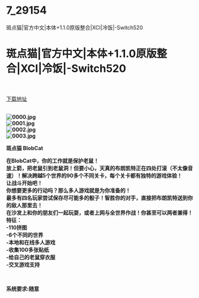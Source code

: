# 7_29154
斑点猫|官方中文|本体+1.1.0原版整合|XCI|冷饭|-Switch520
# 斑点猫|官方中文|本体+1.1.0原版整合|XCI|冷饭|-Switch520
 <br/></br>
[下载地址](https://www.switch520.cc/article/29154 "下载地址")
<br/></br>

<p><strong><img title="0000.jpg" src="https://www.switch520.cc/muke_img/2022_04_05_2c5c9ddabbab6.jpg" alt="0000.jpg"></strong><br>
<strong><img title="0001.jpg" src="https://www.switch520.cc/muke_img/2022_04_05_6a755752edeeb.jpg" alt="0001.jpg"></strong><br>
<strong><img title="0002.jpg" src="https://www.switch520.cc/muke_img/2022_04_05_370450c30b016.jpg" alt="0002.jpg"></strong><br>
<strong><img title="0003.jpg" src="https://www.switch520.cc/muke_img/2022_04_05_f3af586296a6d.jpg" alt="0003.jpg">&nbsp;</strong></p>
<p><strong>斑点猫 BlobCat</strong></p>
<p><strong>在BlobCat中，你的工作就是保护老鼠！</strong><br>
<strong>放上箭，把老鼠引到老鼠洞！但要小心，天真的布朗凯特正在四处打滚（不太像音速）！解决跨越5个世界的90多个不同关卡，每个关卡都有独特的游戏体验！</strong><br>
<strong>让战斗开始吧！</strong><br>
<strong>你想要更多的行动吗？那么多人游戏就是为你准备的！</strong><br>
<strong>最多有四名玩家尝试保存尽可能多的骰子！智胜你的对手，直接把布朗凯特送到你的敌人那里去！</strong><br>
<strong>在沙发上和你的朋友们一起玩耍，或者上网与全世界作战！你甚至可以两者兼得！</strong><br>
<strong>特征：</strong><br>
<strong>-110拼图</strong><br>
<strong>-6个不同的世界</strong><br>
<strong>-本地和在线多人游戏</strong><br>
<strong>-收集100多张贴纸</strong><br>
<strong>-给自己的老鼠穿衣服</strong><br>
<strong>-交叉游戏支持</strong></p>
<p>&nbsp;</p>
<p><strong>系统要求:随意</strong></p>



